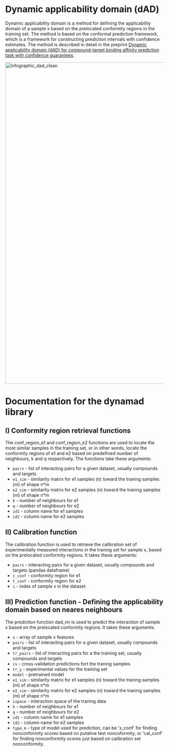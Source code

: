 # Dynamic applicability domain (dAD)
Dynamic applicability domain is a method for defining the applicability domain of a sample x based on the prelocated conformity regions in the training set. The method is based on the conformal prediction framework, which is a framework for constructing prediction intervals with confidence estimates. The method is described in detail in the preprint [Dynamic applicability domain (dAD) for compound-target binding affinity prediction task with confidence guarantees](https://doi.org/10.1101/2022.08.22.504786).

<img width="1023" alt="infographic_dad_clean" src="https://github.com/HRZZ-AIGEN/dynamad/assets/75166378/9bc95c15-1179-4ed4-a0e1-45c56aa0b4ef">


# Documentation for the dynamad library
## I) Conformity region retrieval functions
The conf_region_e1 and conf_region_e2 functions are used to locate the most similar samples in the training set, or in other words, locate the conformity regions of e1 and e2 based on predefined number of neighbours, k and q respectively.
The functions take these arguments:
* `pairs` - list of interacting pairs for a given dataset, usually compounds and targets
* `e1_sim` - similarity matrix for e1 samples (n) toward the traning samples (m) of shape n*m
* `e2_sim` - similarity matrix for e2 samples (n) toward the traning samples (m) of shape n*m
* `k` - number of neighbours for e1
* `q` - number of neighbours for e2
* `id1` - column name for e1 samples
* `id2` - column name for e2 samples

## II) Calibration function
The calibration function is used to retrieve the calibration set of experimentally measured interactions in the traning set for sample x, based on the prelocated conformity regions. It takes these arguments:
* `pairs` - interacting pairs for a given dataset, usually compounds and targets (pandas dataframe)
* `c_conf` - conformity region for e1
* `t_conf` - conformity region for e2
* `i` - index of sample x in the dataset

## III) Prediction function - Defining the applicability domain based on neares neighbours
The prediction function dad_nn is used to predict the interaction of sample x based on the prelocated conformity regions. It takes these arguments:
* `x` - array of sample x features
* `pairs` - list of interacting pairs for a given dataset, usually compounds and targets
* `tr_pairs` - list of interacting pairs for a the training set, usually compounds and targets 
* `cv` - cross-validation predictions fort the traning samples
* `tr_y` - experimental values for the training set
* `model` - pretrained model
* `e1_sim` - similarity matrix for e1 samples (n) toward the traning samples (m) of shape n*m
* `e2_sim` - similarity matrix for e2 samples (n) toward the traning samples (m) of shape n*m
* `ispace` - interaction space of the traning data
* `k` - number of neighbours for e1
* `q` - number of neighbours for e2
* `id1` - column name for e1 samples
* `id2` - column name for e2 samples
* `type_m` - type of model used for prediction, can be 'x_conf' for finding nonconformity scores based on putative test noncoformity, or 'cal_conf' for finding nonconformity scores just based on calibration set nonconformity.


